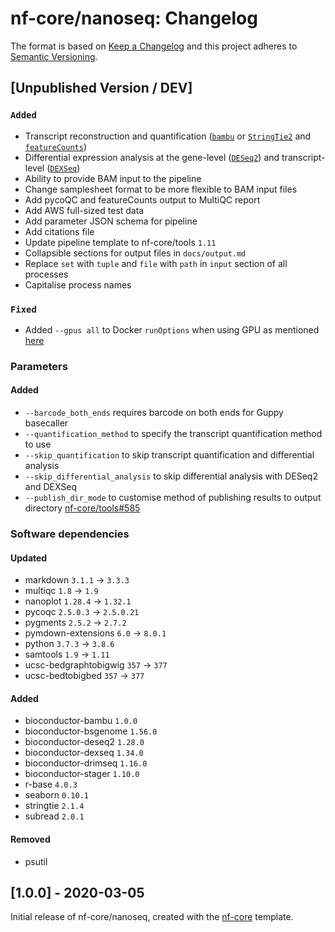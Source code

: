 # nf-core/nanoseq: Changelog

The format is based on [Keep a Changelog](https://keepachangelog.com/en/1.0.0/)
and this project adheres to [Semantic Versioning](https://semver.org/spec/v2.0.0.html).

## [Unpublished Version / DEV]

### `Added`

* Transcript reconstruction and quantification ([`bambu`](https://github.com/GoekeLab/bambu) or [`StringTie2`](https://ccb.jhu.edu/software/stringtie/) and [`featureCounts`](http://bioinf.wehi.edu.au/featureCounts/))
* Differential expression analysis at the gene-level ([`DESeq2`](https://bioconductor.org/packages/release/bioc/html/DESeq2.html)) and transcript-level ([`DEXSeq`](https://bioconductor.org/packages/release/bioc/html/DEXSeq.html))
* Ability to provide BAM input to the pipeline
* Change samplesheet format to be more flexible to BAM input files
* Add pycoQC and featureCounts output to MultiQC report
* Add AWS full-sized test data
* Add parameter JSON schema for pipeline
* Add citations file
* Update pipeline template to nf-core/tools `1.11`
* Collapsible sections for output files in `docs/output.md`
* Replace `set` with `tuple` and `file` with `path` in `input` section of all processes
* Capitalise process names

### `Fixed`

* Added `--gpus all` to Docker `runOptions` when using GPU as mentioned [here](https://github.com/docker/compose/issues/6691#issuecomment-514429646)

### Parameters

#### Added

* `--barcode_both_ends` requires barcode on both ends for Guppy basecaller
* `--quantification_method` to specify the transcript quantification method to use
* `--skip_quantification` to skip transcript quantification and differential analysis
* `--skip_differential_analysis` to skip differential analysis with DESeq2 and DEXSeq
* `--publish_dir_mode` to customise method of publishing results to output directory [nf-core/tools#585](https://github.com/nf-core/tools/issues/585)

### Software dependencies

#### Updated

* markdown `3.1.1` -> `3.3.3`
* multiqc `1.8` -> `1.9`
* nanoplot `1.28.4` -> `1.32.1`
* pycoqc `2.5.0.3` -> `2.5.0.21`
* pygments `2.5.2` -> `2.7.2`
* pymdown-extensions `6.0` -> `8.0.1`
* python `3.7.3` -> `3.8.6`
* samtools `1.9` -> `1.11`
* ucsc-bedgraphtobigwig `357` -> `377`
* ucsc-bedtobigbed `357` -> `377`

#### Added

* bioconductor-bambu `1.0.0`
* bioconductor-bsgenome `1.56.0`
* bioconductor-deseq2 `1.28.0`
* bioconductor-dexseq `1.34.0`
* bioconductor-drimseq `1.16.0`
* bioconductor-stager `1.10.0`
* r-base `4.0.3`
* seaborn `0.10.1`
* stringtie `2.1.4`
* subread `2.0.1`

#### Removed

* psutil

## [1.0.0] - 2020-03-05

Initial release of nf-core/nanoseq, created with the [nf-core](http://nf-co.re/) template.
